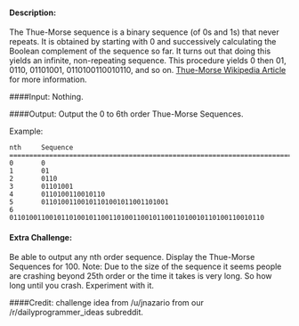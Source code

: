 #### Description:


The Thue-Morse sequence is a binary sequence (of 0s and 1s) that never repeats. It is obtained by starting with 0 and successively calculating the Boolean complement of the sequence so far. It turns out that doing this yields an infinite, non-repeating sequence. This procedure yields 0 then 01, 0110, 01101001, 0110100110010110, and so on.
[Thue-Morse Wikipedia Article](http://en.wikipedia.org/wiki/Thue%E2%80%93Morse_sequence) for more information.

####Input:
Nothing.

####Output:
Output the 0 to 6th order Thue-Morse Sequences.

Example:

    nth     Sequence
    ===========================================================================
    0       0
    1       01
    2       0110
    3       01101001
    4       0110100110010110
    5       01101001100101101001011001101001
    6       0110100110010110100101100110100110010110011010010110100110010110

#### Extra Challenge:

Be able to output any nth order sequence. Display the Thue-Morse Sequences for 100.
Note: Due to the size of the sequence it seems people are crashing beyond 25th order or the time it takes is very long. So how long until you crash. Experiment with it.

####Credit:
challenge idea from /u/jnazario from our /r/dailyprogrammer_ideas subreddit.
